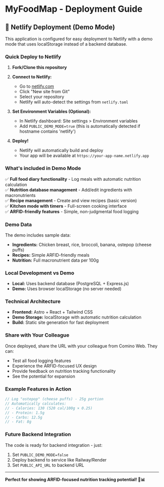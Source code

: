 # MyFoodMap - Deployment Guide

## 🚀 Netlify Deployment (Demo Mode)

This application is configured for easy deployment to Netlify with a demo mode that uses localStorage instead of a backend database.

### Quick Deploy to Netlify

1. **Fork/Clone this repository**
2. **Connect to Netlify:**
   - Go to [netlify.com](https://netlify.com)
   - Click "New site from Git"
   - Select your repository
   - Netlify will auto-detect the settings from `netlify.toml`

3. **Set Environment Variables (Optional):**
   - In Netlify dashboard: Site settings > Environment variables
   - Add `PUBLIC_DEMO_MODE=true` (this is automatically detected if hostname contains 'netlify')

4. **Deploy!**
   - Netlify will automatically build and deploy
   - Your app will be available at `https://your-app-name.netlify.app`

### What's included in Demo Mode

✅ **Full food diary functionality** - Log meals with automatic nutrition calculation  
✅ **Nutrition database management** - Add/edit ingredients with macronutrients  
✅ **Recipe management** - Create and view recipes (basic version)  
✅ **Kitchen mode with timers** - Full-screen cooking interface  
✅ **ARFID-friendly features** - Simple, non-judgmental food logging  

### Demo Data

The demo includes sample data:
- **Ingredients:** Chicken breast, rice, broccoli, banana, ostepop (cheese puffs)
- **Recipes:** Simple ARFID-friendly meals
- **Nutrition:** Full macronutrient data per 100g

### Local Development vs Demo

- **Local:** Uses backend database (PostgreSQL + Express.js)
- **Demo:** Uses browser localStorage (no server needed)

### Technical Architecture

- **Frontend:** Astro + React + Tailwind CSS
- **Demo Storage:** localStorage with automatic nutrition calculation
- **Build:** Static site generation for fast deployment

### Share with Your Colleague

Once deployed, share the URL with your colleague from Comino Web. They can:
- Test all food logging features
- Experience the ARFID-focused UX design
- Provide feedback on nutrition tracking functionality
- See the potential for expansion

### Example Features in Action

```javascript
// Log "ostepop" (cheese puffs) - 25g portion
// Automatically calculates:
// - Calories: 130 (520 cal/100g × 0.25)
// - Protein: 1.5g
// - Carbs: 12.5g  
// - Fat: 8g
```

### Future Backend Integration

The code is ready for backend integration - just:
1. Set `PUBLIC_DEMO_MODE=false`
2. Deploy backend to service like Railway/Render
3. Set `PUBLIC_API_URL` to backend URL

---

**Perfect for showing ARFID-focused nutrition tracking potential! 🍎📊**